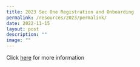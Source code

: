 ```yaml
---
title: 2023 Sec One Registration and Onboarding
permalink: /resources/2023/permalink/
date: 2022-11-15
layout: post
description: ""
image: ""
---
```

Click [here](https://staging.d2ck5peb7tuhh1.amplifyapp.com/students/Sec-1-Onboarding/sec-1-onboarding) for more information